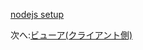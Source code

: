 [nodejs setup](/ja_jp/viewer/go.md ':include :type=markdown')

次へ:[ビューア(クライアント側)](/ja_jp/viewer/2legged/ui)